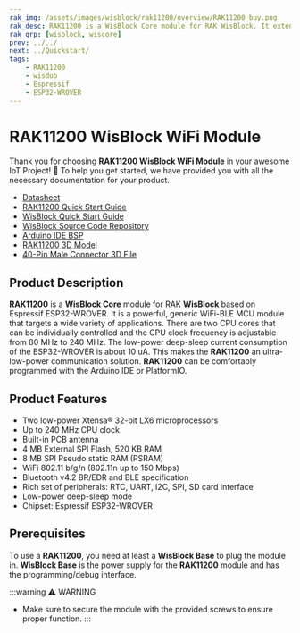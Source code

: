 ```yaml
---
rak_img: /assets/images/wisblock/rak11200/overview/RAK11200_buy.png
rak_desc: RAK11200 is a WisBlock Core module for RAK WisBlock. It extends the WisBlock series with an Espressif ESP32-WROVER module that supports WiFi-BLE functions and supplies a powerful MCU for a wide variety of applications.
rak_grp: [wisblock, wiscore]
prev: ../../
next: ../Quickstart/
tags: 
    - RAK11200
    - wisduo
    - Espressif
    - ESP32-WROVER
---
```


# RAK11200 WisBlock WiFi Module

Thank you for choosing **RAK11200 WisBlock WiFi Module** in your awesome IoT Project! 🎉 To help you get started, we have provided you with all the necessary documentation for your product.

* [Datasheet](../Datasheet/)
* [RAK11200 Quick Start Guide](../Quickstart/)
* <a href="../../Quickstart/" target="_blank">WisBlock Quick Start Guide</a>
* [WisBlock Source Code Repository](https://github.com/RAKWireless/WisBlock/)
* [Arduino IDE BSP](https://github.com/RAKWireless/RAKwireless-Arduino-BSP-Index)
* [RAK11200 3D Model](https://downloads.rakwireless.com/3D_File/WisBlock/3D_RAK11200.stp)
* [40-Pin Male Connector 3D File](https://downloads.rakwireless.com/3D_File/Accessory/WisConnector/M40S1003K6M.stp)

## Product Description

**RAK11200** is a **WisBlock Core** module for RAK **WisBlock** based on Espressif ESP32-WROVER. It is a powerful, generic WiFi-BLE MCU module that targets a wide variety of applications. There are two CPU cores that can be individually controlled and the CPU clock frequency is adjustable from 80&nbsp;MHz to 240&nbsp;MHz. The low-power deep-sleep current consumption of the ESP32-WROVER is about 10&nbsp;uA. This makes the **RAK11200** an ultra-low-power communication solution. **RAK11200** can be comfortably programmed with the Arduino IDE or PlatformIO.

## Product Features
 
* Two low-power Xtensa® 32-bit LX6 microprocessors      
* Up to 240&nbsp;MHz CPU clock
* Built-in PCB antenna
* 4&nbsp;MB External SPI Flash, 520&nbsp;KB RAM   
* 8&nbsp;MB SPI Pseudo static RAM (PSRAM) 
* WiFi 802.11 b/g/n (802.11n up to 150&nbsp;Mbps)     
* Bluetooth v4.2 BR/EDR and BLE specification
* Rich set of peripherals: RTC, UART, I2C, SPI, SD card interface  
* Low-power deep-sleep mode 
* Chipset: Espressif ESP32-WROVER

## Prerequisites

To use a **RAK11200**, you need at least a **WisBlock Base** to plug the module in. **WisBlock Base** is the power supply for the **RAK11200** module and has the programming/debug interface.   

:::warning ⚠️ WARNING    
- Make sure to secure the module with the provided screws to ensure proper function.
::: 
